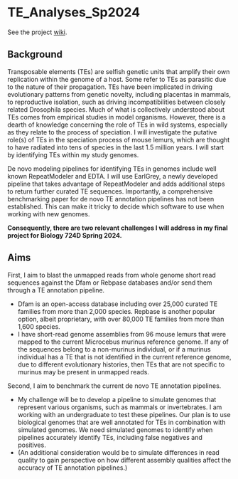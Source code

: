 # TE_Analyses_Sp2024

See the project [wiki](https://github.com/hkania/TE_Analyses_Sp2024/wiki).
## Background
Transposable elements (TEs) are selfish genetic units that amplify their own replication within the genome of a host. Some refer to TEs as parasitic due to the nature of their propagation. TEs have been implicated in driving evolutionary patterns from genetic novelty, including placentas in mammals, to reproductive isolation, such as driving incompatibilities between closely related Drosophila species. Much of what is collectively understood about TEs comes from empirical studies in model organisms. However, there is a dearth of knowledge concerning the role of TEs in wild systems, especially as they relate to the process of speciation. I will investigate the putative role(s) of TEs in the speciation process of mouse lemurs, which are thought to have radiated into tens of species in the last 1.5 million years. I will start by identifying TEs within my study genomes. 

De novo modeling pipelines for identifying TEs in genomes include well known RepeatModeler and EDTA. I will use EarlGrey, a newly developed pipeline that takes advantage of RepeatModeler and adds additional steps to return further curated TE sequences. Importantly, a comprehensive benchmarking paper for de novo TE annotation pipelines has not been established. This can make it tricky to decide which software to use when working with new genomes. 

**Consequently, there are two relevant challenges I will address in my final project for Biology 724D Spring 2024.** 

## Aims
First, I aim to blast the unmapped reads from whole genome short read sequences against the Dfam or Rebpase databases and/or send them through a TE annotation pipeline. 
* Dfam is an open-access database including over 25,000 curated TE families from more than 2,000 species. Repbase is another popular option, albeit proprietary, with over 80,000 TE families from more than 1,600 species.
* I have short-read genome assemblies from 96 mouse lemurs that were mapped to the current Microcebus murinus reference genome. If any of the sequences belong to a non-murinus individual, or if a murinus individual has a TE that is not identified in the current reference genome, due to different evolutionary histories, then TEs that are not specific to murinus may be present in unmapped reads.  

Second, I aim to benchmark the current de novo TE annotation pipelines. 
* My challenge will be to develop a pipeline to simulate genomes that represent various organisms, such as mammals or invertebrates. I am working with an undergraduate to test these pipelines. Our plan is to use biological genomes that are well annotated for TEs in combination with simulated genomes. We need simulated genomes to identify when pipelines accurately identify TEs, including false negatives and positives.
* (An additional consideration would be to simulate differences in read quality to gain perspective on how different assembly qualities affect the accuracy of TE annotation pipelines.) 
